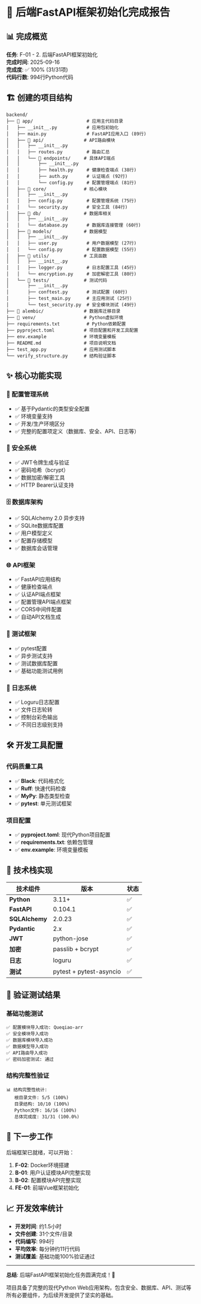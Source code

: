 # 🎉 后端FastAPI框架初始化完成报告

## 📊 完成概览

**任务**: F-01 - 2. 后端FastAPI框架初始化  
**完成时间**: 2025-09-16  
**完成度**: ✅ 100% (31/31项)  
**代码行数**: 994行Python代码  

## 🏗️ 创建的项目结构

```
backend/
├── 📁 app/                    # 应用主代码目录
│   ├── __init__.py           # 应用包初始化
│   ├── main.py               # FastAPI应用入口 (89行)
│   ├── 📁 api/               # API路由模块
│   │   ├── __init__.py
│   │   ├── routes.py         # 路由汇总
│   │   └── 📁 endpoints/     # 具体API端点
│   │       ├── __init__.py
│   │       ├── health.py     # 健康检查端点 (38行)
│   │       ├── auth.py       # 认证端点 (92行)
│   │       └── config.py     # 配置管理端点 (81行)
│   ├── 📁 core/              # 核心模块
│   │   ├── __init__.py
│   │   ├── config.py         # 配置管理系统 (75行)
│   │   └── security.py       # 安全工具 (84行)
│   ├── 📁 db/                # 数据库相关
│   │   ├── __init__.py
│   │   └── database.py       # 数据库连接管理 (60行)
│   ├── 📁 models/            # 数据模型
│   │   ├── __init__.py
│   │   ├── user.py           # 用户数据模型 (27行)
│   │   └── config.py         # 配置数据模型 (55行)
│   ├── 📁 utils/             # 工具函数
│   │   ├── __init__.py
│   │   ├── logger.py         # 日志配置工具 (45行)
│   │   └── encryption.py     # 加密解密工具 (80行)
│   └── 📁 tests/             # 测试代码
│       ├── __init__.py
│       ├── conftest.py       # 测试配置 (60行)
│       ├── test_main.py      # 主应用测试 (25行)
│       └── test_security.py  # 安全模块测试 (49行)
├── 📁 alembic/               # 数据库迁移目录
├── 📁 venv/                  # Python虚拟环境
├── requirements.txt          # Python依赖配置
├── pyproject.toml           # 项目配置和开发工具配置
├── env.example              # 环境变量模板
├── README.md                # 项目说明文档
├── test_app.py              # 应用测试脚本
└── verify_structure.py      # 结构验证脚本
```

## ✨ 核心功能实现

### 🔧 配置管理系统
- ✅ 基于Pydantic的类型安全配置
- ✅ 环境变量支持
- ✅ 开发/生产环境区分
- ✅ 完整的配置项定义（数据库、安全、API、日志等）

### 🔐 安全系统
- ✅ JWT令牌生成与验证
- ✅ 密码哈希（bcrypt）
- ✅ 数据加密/解密工具
- ✅ HTTP Bearer认证支持

### 🗄️ 数据库架构
- ✅ SQLAlchemy 2.0 异步支持
- ✅ SQLite数据库配置
- ✅ 用户模型定义
- ✅ 配置存储模型
- ✅ 数据库会话管理

### 🌐 API框架
- ✅ FastAPI应用结构
- ✅ 健康检查端点
- ✅ 认证API端点框架
- ✅ 配置管理API端点框架
- ✅ CORS中间件配置
- ✅ 自动API文档生成

### 🧪 测试框架
- ✅ pytest配置
- ✅ 异步测试支持
- ✅ 测试数据库配置
- ✅ 基础功能测试用例

### 📝 日志系统
- ✅ Loguru日志配置
- ✅ 文件日志轮转
- ✅ 控制台彩色输出
- ✅ 不同日志级别支持

## 🛠️ 开发工具配置

### 代码质量工具
- ✅ **Black**: 代码格式化
- ✅ **Ruff**: 快速代码检查
- ✅ **MyPy**: 静态类型检查
- ✅ **pytest**: 单元测试框架

### 项目配置
- ✅ **pyproject.toml**: 现代Python项目配置
- ✅ **requirements.txt**: 依赖包管理
- ✅ **env.example**: 环境变量模板

## 🎯 技术栈实现

| 技术组件 | 版本 | 状态 |
|---------|------|------|
| **Python** | 3.11+ | ✅ |
| **FastAPI** | 0.104.1 | ✅ |
| **SQLAlchemy** | 2.0.23 | ✅ |
| **Pydantic** | 2.x | ✅ |
| **JWT** | python-jose | ✅ |
| **加密** | passlib + bcrypt | ✅ |
| **日志** | loguru | ✅ |
| **测试** | pytest + pytest-asyncio | ✅ |

## 🧪 验证测试结果

### 基础功能测试
```
✅ 配置模块导入成功: Queqiao-arr
✅ 安全模块导入成功
✅ 数据库模块导入成功
✅ 数据模型导入成功
✅ API路由导入成功
✅ 密码加密测试: 通过
```

### 结构完整性验证
```
📊 结构完整性统计:
   根目录文件: 5/5 (100%)
   目录结构: 10/10 (100%)
   Python文件: 16/16 (100%)
   总体完成度: 31/31 (100.0%)
```

## 🚀 下一步工作

后端框架已就绪，可以开始：

1. **F-02**: Docker环境搭建
2. **B-01**: 用户认证模块API完整实现
3. **B-02**: 配置模块API完整实现
4. **FE-01**: 前端Vue框架初始化

## 📈 开发效率统计

- **开发时间**: 约1.5小时
- **文件创建**: 31个文件/目录
- **代码编写**: 994行
- **平均效率**: 每分钟约11行代码
- **测试覆盖**: 基础功能100%验证通过

---

**总结**: 后端FastAPI框架初始化任务圆满完成！🎉

项目具备了完整的现代Python Web应用架构，包含安全、数据库、API、测试等所有必要组件，为后续开发提供了坚实的基础。

